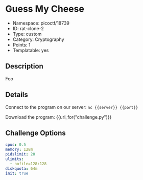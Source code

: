 # Guess My Cheese

- Namespace: picoctf/18739
- ID: rat-clone-2
- Type: custom
- Category: Cryptography
- Points: 1
- Templatable: yes


## Description

Foo

## Details

Connect to the program on our server: `nc {{server}} {{port}}`

Download the program: {{url_for("challenge.py")}}


## Challenge Options

```yaml
cpus: 0.5
memory: 128m
pidslimit: 20
ulimits:
  - nofile=128:128
diskquota: 64m
init: true
```
